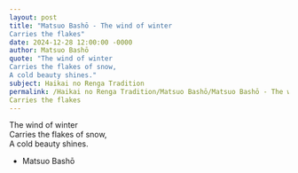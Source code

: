 ```yaml
---
layout: post
title: "Matsuo Bashō - The wind of winter  
Carries the flakes"
date: 2024-12-28 12:00:00 -0000
author: Matsuo Bashō
quote: "The wind of winter  
Carries the flakes of snow,  
A cold beauty shines."
subject: Haikai no Renga Tradition
permalink: /Haikai no Renga Tradition/Matsuo Bashō/Matsuo Bashō - The wind of winter  
Carries the flakes
---
```


The wind of winter  
Carries the flakes of snow,  
A cold beauty shines.

- Matsuo Bashō
